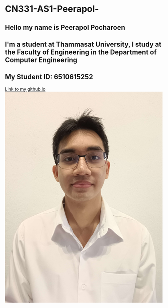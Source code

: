 # CN331-AS1-Peerapol-

## Hello my name is Peerapol Pocharoen

## I'm a student at Thammasat University, I study at the Faculty of Engineering in the Department of Computer Engineering

## My Student ID: 6510615252

[Link to my github.io](https://6510615252.github.io)
![Peerapol Pocharoen](picture/Screenshot_20240903_145323.jpg) 